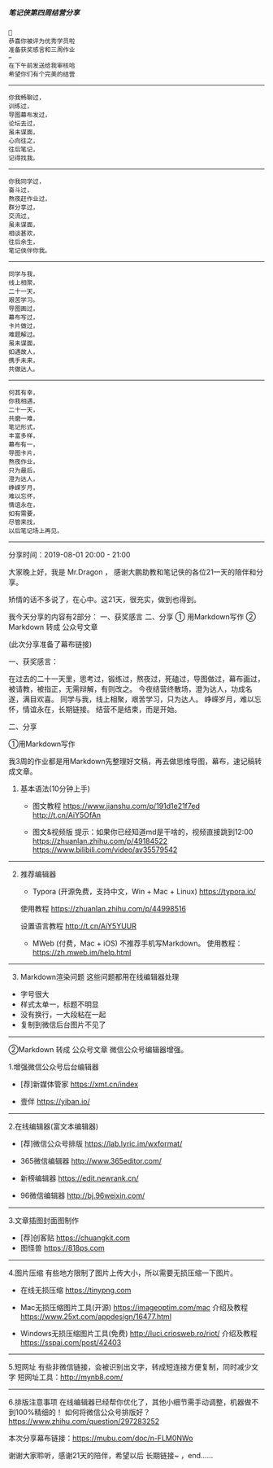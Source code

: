 ##### 笔记侠第四周结营分享

```
💐
恭喜你被评为优秀学员啦
准备获奖感言和三周作业
✏️
在下午前发送给我审核哈
希望你们有个完美的结营
```
---

```
你我畅聊过，
训练过，
导图幕布发过，
论坛去过，
虽未谋面，
心向往之，
往后笔记，
记得找我。
```
---

```
你我同学过，
奋斗过，
熬夜赶作业过，
群分享过，
交流过,
虽未谋面，
相谈甚欢，
往后余生，
笔记侠伴你我。
```
---

```
同学与我，
线上相聚，
二十一天，
艰苦学习。
导图画过，
幕布写过，
卡片做过，
难题解过。
虽未谋面，
如遇故人，
携手未来，
共做达人。
```
---


```
何其有幸，
你我相遇，
二十一天，
共磨一难，
笔记形式，
丰富多样，
幕布有一，
导图卡片，
熬夜作业，
只为最后，
澄为达人，
峥嵘岁月，
难以忘怀，
情谊永在，
如有需要，
尽管来找，
以后笔记场上再见。
```

---

分享时间：2019-08-01 20:00 - 21:00

大家晚上好，我是 Mr.Dragon ，
感谢大鹏助教和笔记侠的各位21一天的陪伴和分享。

矫情的话不多说了，在心中。这21天，很充实，做到也得到。

我今天分享的内容有2部分：
一、获奖感言
二、分享
    ① 用Markdown写作
    ② Markdown 转成 公众号文章

(此次分享准备了幕布链接)

一、获奖感言：

在过去的二十一天里，思考过，锻练过，熬夜过，死磕过，导图做过，幕布画过，被请教，被指正，无需辩解，有则改之。
今夜结营终散场，澄为达人，功成名遂，满目欢喜。
同学与我，线上相聚，艰苦学习，只为达人。
峥嵘岁月，难以忘怀，情谊永在，长期链接。
结营不是结束，而是开始。


二、分享

①用Markdown写作

我3周的作业都是用Markdown先整理好文稿，再去做思维导图，幕布，速记稿转成文章。

1. 基本语法(10分钟上手)
    
    - 图文教程
    https://www.jianshu.com/p/191d1e21f7ed
    http://t.cn/AiY5OfAn​
    
    - 图文&视频版
    提示：如果你已经知道md是干啥的，视频直接跳到12:00
    https://zhuanlan.zhihu.com/p/49184522
    https://www.bilibili.com/video/av35579542

---
2. 推荐编辑器
    - Typora (开源免费，支持中文，Win + Mac + Linux)
    https://typora.io/

    使用教程
    https://zhuanlan.zhihu.com/p/44998516

    设置语言教程
    http://t.cn/AiY5YUUR

    - MWeb (付费，Mac + iOS)
    不推荐手机写Markdown。
    使用教程：https://zh.mweb.im/help.html

---

3. Markdown渲染问题
这些问题都用在线编辑器处理
- 字号很大
- 样式太单一，标题不明显
- 没有换行，一大段粘在一起
- 复制到微信后台图片不见了

---

②Markdown 转成 公众号文章
微信公众号编辑器增强。

1.增强微信公众号后台编辑器
- [荐]新媒体管家
https://xmt.cn/index

- 壹伴
https://yiban.io/

---
2.在线编辑器(富文本编辑器)

- [荐]微信公众号排版
https://lab.lyric.im/wxformat/

- 365微信编辑器
http://www.365editor.com/

- 新榜编辑器
https://edit.newrank.cn/

- 96微信编辑器
http://bj.96weixin.com/

---
3.文章插图封面图制作
- [荐]创客贴
https://chuangkit.com
- 图怪兽
https://818ps.com

---
4.图片压缩
有些地方限制了图片上传大小，所以需要无损压缩一下图片。

- 在线无损压缩
https://tinypng.com

- Mac无损压缩图片工具(开源)
https://imageoptim.com/mac
介绍及教程
https://www.25xt.com/appdesign/16477.html

- Windows无损压缩图片工具(免费)
http://luci.criosweb.ro/riot/
介绍及教程
https://sspai.com/post/42403
---
5.短网址
有些非微信链接，会被识别出文字，转成短连接方便复制，同时减少文字
短网址工具：http://mynb8.com/

---

6.排版注意事项
在线编辑器已经帮你优化了，其他小细节需手动调整，机器做不到100%精细的！
如何将微信公众号排版好？
https://www.zhihu.com/question/297283252

本次分享幕布链接：https://mubu.com/doc/n-FLM0NWo

谢谢大家聆听，感谢21天的陪伴，希望以后 长期链接~ ，end……
